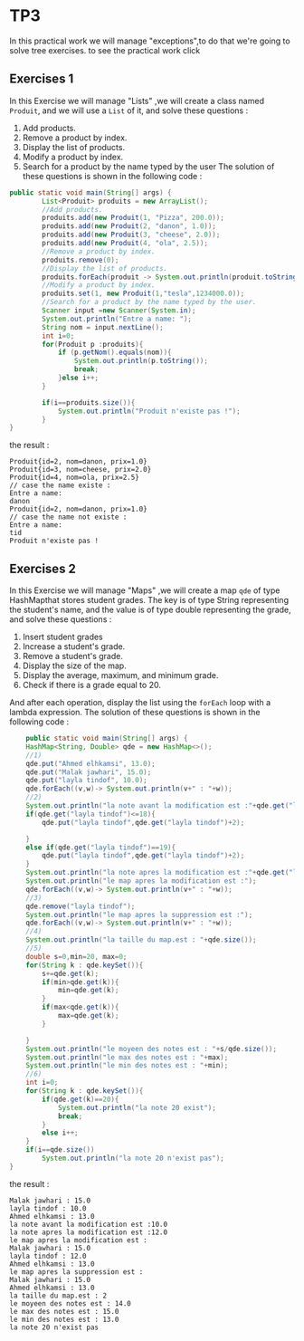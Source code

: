 # TP3
In this practical work we will manage "exceptions",to do that we're going to solve tree exercises.
to see the practical work click
## Exercises 1
In this Exercise we will manage "Lists" ,we will create a class named `Produit`, and we will use a `List` of it, and solve these questions :
1. Add products.
2. Remove a product by index.
3. Display the list of products.
4. Modify a product by index.
5. Search for a product by the name typed by the user
The solution of these questions is shown in the following code :
```java
public static void main(String[] args) {
        List<Produit> produits = new ArrayList();
        //Add products.
        produits.add(new Produit(1, "Pizza", 200.0));
        produits.add(new Produit(2, "danon", 1.0));
        produits.add(new Produit(3, "cheese", 2.0));
        produits.add(new Produit(4, "ola", 2.5));
        //Remove a product by index.
        produits.remove(0);
        //Display the list of products.
        produits.forEach(produit -> System.out.println(produit.toString()));
        //Modify a product by index.
        produits.set(1, new Produit(1,"tesla",1234000.0));
        //Search for a product by the name typed by the user.
        Scanner input =new Scanner(System.in);
        System.out.println("Entre a name: ");
        String nom = input.nextLine();
        int i=0;
        for(Produit p :produits){
            if (p.getNom().equals(nom)){
                System.out.println(p.toString());
                break;
            }else i++;
        }

        if(i==produits.size()){
            System.out.println("Produit n'existe pas !");
        }
}
```
the result :
````text
Produit{id=2, nom=danon, prix=1.0}
Produit{id=3, nom=cheese, prix=2.0}
Produit{id=4, nom=ola, prix=2.5}
// case the name existe :
Entre a name: 
danon
Produit{id=2, nom=danon, prix=1.0}
// case the name not existe :
Entre a name: 
tid
Produit n'existe pas !
````
## Exercises 2
In this Exercise we will manage "Maps" ,we will create  a map `qde` of type HashMapthat stores student grades. The key is of type String representing the student's name, and the value is of type double representing the grade, and solve these questions :
1. Insert student grades
2. Increase a student's grade.
3. Remove a student's grade.
4. Display the size of the map.
5. Display the average, maximum, and minimum grade.
6. Check if there is a grade equal to 20.

And after each operation, display the list using the `forEach` loop with a lambda expression.
The solution of these questions is shown in the following code :
```java
    public static void main(String[] args) {
    HashMap<String, Double> qde = new HashMap<>();
    //1)
    qde.put("Ahmed elhkamsi", 13.0);
    qde.put("Malak jawhari", 15.0);
    qde.put("layla tindof", 10.0);
    qde.forEach((v,w)-> System.out.println(v+" : "+w));
    //2)
    System.out.println("la note avant la modification est :"+qde.get("layla tindof"));
    if(qde.get("layla tindof")<=18){
        qde.put("layla tindof",qde.get("layla tindof")+2);

    }
    else if(qde.get("layla tindof")==19){
        qde.put("layla tindof",qde.get("layla tindof")+2);
    }
    System.out.println("la note apres la modification est :"+qde.get("layla tindof"));
    System.out.println("le map apres la modification est :");
    qde.forEach((v,w)-> System.out.println(v+" : "+w));
    //3)
    qde.remove("layla tindof");
    System.out.println("le map apres la suppression est :");
    qde.forEach((v,w)-> System.out.println(v+" : "+w));
    //4)
    System.out.println("la taille du map.est : "+qde.size());
    //5)
    double s=0,min=20, max=0;
    for(String k : qde.keySet()){
        s+=qde.get(k);
        if(min>qde.get(k)){
            min=qde.get(k);
        }
        if(max<qde.get(k)){
            max=qde.get(k);
        }

    }
    System.out.println("le moyeen des notes est : "+s/qde.size());
    System.out.println("le max des notes est : "+max);
    System.out.println("le min des notes est : "+min);
    //6)
    int i=0;
    for(String k : qde.keySet()){
        if(qde.get(k)==20){
            System.out.println("la note 20 exist");
            break;
        }
        else i++;
    }
    if(i==qde.size())
        System.out.println("la note 20 n'exist pas");
}
```
the result :
````text
Malak jawhari : 15.0
layla tindof : 10.0
Ahmed elhkamsi : 13.0
la note avant la modification est :10.0
la note apres la modification est :12.0
le map apres la modification est :
Malak jawhari : 15.0
layla tindof : 12.0
Ahmed elhkamsi : 13.0
le map apres la suppression est :
Malak jawhari : 15.0
Ahmed elhkamsi : 13.0
la taille du map.est : 2
le moyeen des notes est : 14.0
le max des notes est : 15.0
le min des notes est : 13.0
la note 20 n'exist pas
````
